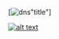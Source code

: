 [![dns](https://www.digitalocean.com/community/tutorials/how-to-configure-bind-as-a-private-network-dns-server-on-ubuntu-14-04/)"title"]

[![alt text](http://path/to/img.jpg "title")](你的链接地址)